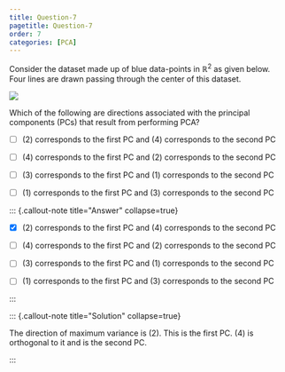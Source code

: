 ```yaml
---
title: Question-7
pagetitle: Question-7
order: 7
categories: [PCA]
---
```


Consider the dataset made up of blue data-points in $\displaystyle \mathbb{R}^{2}$ as given below. Four lines are drawn passing through the center of this dataset.

![](img-1.svg)

Which of the following are directions associated with the principal components (PCs) that result from performing PCA?

- [ ] $\displaystyle ( 2)$ corresponds to the first PC and $\displaystyle ( 4)$ corresponds to the second PC
- [ ] $\displaystyle ( 4)$ corresponds to the first PC and $\displaystyle ( 2)$ corresponds to the second PC 
- [ ] $\displaystyle ( 3)$ corresponds to the first PC and $\displaystyle ( 1)$ corresponds to the second PC
- [ ] $\displaystyle ( 1)$ corresponds to the first PC and $\displaystyle ( 3)$ corresponds to the second PC 


::: {.callout-note title="Answer" collapse=true}

- [x] $\displaystyle ( 2)$ corresponds to the first PC and $\displaystyle ( 4)$ corresponds to the second PC
- [ ] $\displaystyle ( 4)$ corresponds to the first PC and $\displaystyle ( 2)$ corresponds to the second PC 
- [ ] $\displaystyle ( 3)$ corresponds to the first PC and $\displaystyle ( 1)$ corresponds to the second PC
- [ ] $\displaystyle ( 1)$ corresponds to the first PC and $\displaystyle ( 3)$ corresponds to the second PC 


:::

::: {.callout-note title="Solution" collapse=true}

The direction of maximum variance is $\displaystyle ( 2)$. This is the first PC. $\displaystyle ( 4)$ is orthogonal to it and is the second PC. 

:::